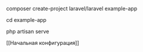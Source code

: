 composer create-project laravel/laravel example-app

cd example-app

php artisan serve

[[Начальная конфигурация]]